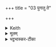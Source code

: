 +++
title = "03 पुनातु ते"

+++


<details><summary>Keith</summary>

Let the daughter of the Sun  
Purify for thee the flowing Soma  
With the eternal sieve.
</details>

<details><summary>मूलम्</summary>

पु॒नातु॑ ते परि॒स्रुत॒ꣳ॒ सोम॒ꣳ॒ सूर्य॑स्य दुहि॒ता ।  
वारे॑ण॒ शश्व॑ता॒ तना᳚  ॥
</details>

<details><summary>भट्टभास्कर-टीका</summary>

हे इन्द्र तव **ते** तुभ्यं वा  
**परिस्रुतं** परिस्रवणजन्मा सुरा परिस्रुक्[त्]  
तस्मिन्यदा प्रस्रवति सा परिस्रुक्[त्] भवति,  
तां पुनातु  
सोमं सोमीभूतां सोमवत् प्रशस्तभावम् आपन्नां  
सूर्यस्य दुहीता  
सूर्यो वरुण उच्यते,  
तस्य सुता वारुणी प्रसिद्धा सुरा ।  
यद्वा - सूर्येण दोहनीया दुहिता  
करसंतापविशेषजन्मा सुराविशेषः ।  
यद्वा - श्रद्धा सूर्यस्य दुहिता ।  
उक्तं च शतपथे ।  

सा पुनातु **वारेण** वालेन । कापीलादित्वाल्लत्वविकल्पः ।  
**शश्वता** नित्येन **तना** विस्तीर्णेन । तृतीयायाः 'सुपां सुलुक्' इत्याकारः । यद्वा - शश्वता वारेण । कालेन पुनातु नित्यं पुनात्विति यावत् । तना सूर्यस्य दुहिता । पचाद्यचि पृषोदरादिर्द्रष्टव्यः । यद्वा - तनेति निपातः नित्ये वर्तते शश्वता अविनाशेन वालेन नित्यं पुनात्विति । निपातनादाद्युदात्तत्वम् । यद्वा - शश्वतातना सदातनेनेत्यर्थः । शश्वतेत्याकारान्तो निपातितः । तेनाव्ययलक्षणः ट्युत्प्रत्ययः 'ट्युट्य्लौ तुट्च' इति । प्रकृतिप्रत्यययोश्च पृथक्पदत्वं दृश्यते - यथा 'मा च ते ख्या स्म तीरिषत्' इति ॥
</details>